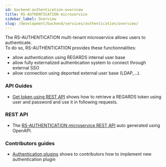 ```yaml
---
id: backend-authentication-overview
title: RS-AUTHENTICATION microservice
sidebar_label: Overview
slug: /development/backend/services/authentication/overview/
---
```


The RS-AUTHENTICATION multi-tenant microservice allows users to authenticate.  
To do so, RS-AUTHENTICATION provides these functionnalities:
 - allow authentication using REGARDS internal user base
 - allow fully externalized authentication system to connect through external SSO
 - allow connection using deported external user base (LDAP,...).

### API Guides
- [Get token using REST API](api-guides/get-token-curl.md) shows how to retrieve a REGARDS token using user and password and use it in following requests.  

### REST API
- The [RS-AUTHENTICATION microservice REST API](authentication-api-swagger.mdx) auto generated using OpenAPI.  


### Contributors guides
- [Authentication plugins](contributor-guides/authentication-plugins.md) shows to contributors how to implement new authentication plugin
